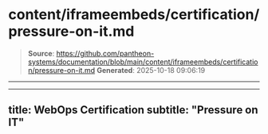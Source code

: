 # content/iframeembeds/certification/pressure-on-it.md

> **Source**: https://github.com/pantheon-systems/documentation/blob/main/content/iframeembeds/certification/pressure-on-it.md
> **Generated**: 2025-10-18 09:06:19

---

---
title: WebOps Certification
subtitle: "Pressure on IT"
---

<Partial file="certification-guide/pressure-on-it.md" />
